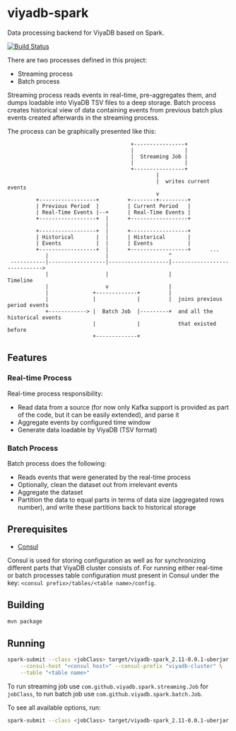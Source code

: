viyadb-spark
=============

Data processing backend for ViyaDB based on Spark.

[![Build Status](https://travis-ci.org/viyadb/viyadb-spark.png)](https://travis-ci.org/viyadb/viyadb-spark)

There are two processes defined in this project:

 * Streaming process
 * Batch process

Streaming process reads events in real-time, pre-aggregates them, and dumps loadable into ViyaDB TSV files
to a deep storage. Batch process creates historical view of data containing events from previous batch plus
events created afterwards in the streaming process.

The process can be graphically presented like this:


                                           +----------------+
                                           |                |
                                           |  Streaming Job |
                                           |                |
                                           +----------------+
                                                   |
                                                   |  writes current events
                                                   v
             +------------------+         +--------+---------+
             | Previous Period  |         | Current Period   |
             | Real-Time Events |--+      | Real-Time Events |
             +------------------+  |      +------------------+
                                   |
             +------------------+  |      +------------------+
             | Historical       |  |      | Historical       |
             | Events           |  |      | Events           |
             +------------------+  |      +------------------+      ...
                |                  |                   ^
     -----------|------------------|-------------------|----------------------------->
                |                  |                   |                Timeline
                |                  v                   |
                |              +-------------+         |
                |              |             |         |  joins previous period events
                +------------> |  Batch Job  |---------+  and all the historical events
                               |             |            that existed before
                               +-------------+


## Features

### Real-time Process

Real-time process responsibility:

 * Read data from a source (for now only Kafka support is provided as part of the code, but it can be easily extended), and parse it
 * Aggregate events by configured time window 
 * Generate data loadable by ViyaDB (TSV format)

### Batch Process

Batch process does the following:

 * Reads events that were generated by the real-time process 
 * Optionally, clean the dataset out from irrelevant events
 * Aggregate the dataset 
 * Partition the data to equal parts in terms of data size (aggregated rows number), and write these partitions back to historical storage

## Prerequisites

 * [Consul](http://www.consul.io)
 
Consul is used for storing configuration as well as for synchronizing different parts that ViyaDB cluster consists of.
For running either real-time or batch processes table configuration must present in Consul under the key: `<consul prefix>/tables/<table name>/config`.

## Building

```bash
mvn package
```

## Running

```bash
spark-submit --class <jobClass> target/viyadb-spark_2.11-0.0.1-uberjar.jar \
    --consul-host "<consul host>" --consul-prefix "viyadb-cluster" \
    --table "<table name>"
```

To run streaming job use `com.github.viyadb.spark.streaming.Job` for `jobClass`, to run batch job
use `com.github.viyadb.spark.batch.Job`.

To see all available options, run:

```bash
spark-submit --class <jobClass> target/viyadb-spark_2.11-0.0.1-uberjar.jar --help
```
